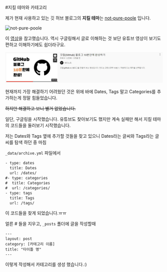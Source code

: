 #지킬 테마와 카테고리

제가 현재 사용하고 있는 깃 허브 블로그의 **지킬 테마**는 [not-pure-poole](https://github.com/vszhub/not-pure-poole) 입니다.

![not-pure-poole](https://github.com/vszhub/not-pure-poole/blob/master/screenshot.png?raw=true)

이 [영상](https://youtu.be/ACzFIAOsfpM)을 참고했습니다. 
역시 구글링해서 글로 이해하는 것 보단 유튜브 영상이 보기도 편하고 이해하기에도 쉽더라구요. 

![유튜브 영상](/youtube.JPG)


현재까지 가장 해결하기 어려웠던 것은 위에 바에 Dates, Tags 말고 Categories를 추가하는게 정말 힘들었습니다. 

~~하지만 해결하고 보니 별거 없었습니다.~~

일단, 구글링을 시작했습니다. 유튜브도 찾아보기도 했지만 계속 실패만 해서 지킬 테마의 코드들을 둘러보기 시작했습니다. 

저는 Dates와 Tags 옆에 추가할 것들을 찾고 있으니 Dates라는 글씨와 Tags라는 글씨를 탐색 하던 중 마침 

`_data/archive.yml` 파일에서

```
- type: dates
  title: Dates
  url: /dates/
#- type: categories
#  title: Categories
#  url: /categories/
- type: tags
  title: Tags
  url: /tags/
```
이 코드들을 찾게 되었습니다.ㅠㅠ

얼른 # 들을 지우고, `_posts` 폴더에 글을 작성할때 


```
---
layout: post
category: [카테고리 이름]
title: "타이틀 명"
---
```
이렇게 작성해서 카테고리를 생성 했습니다.:)

